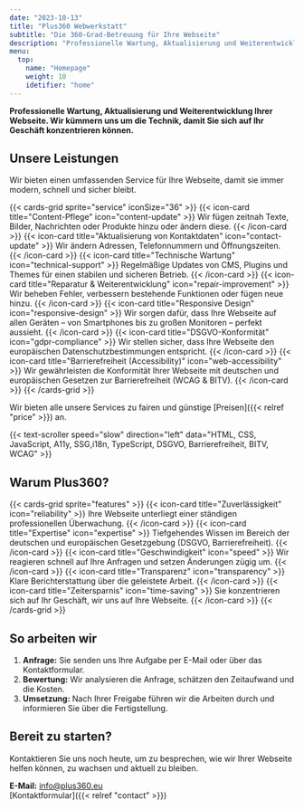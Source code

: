 ```yaml
---
date: "2023-10-13"
title: "Plus360 Webwerkstatt"
subtitle: "Die 360-Grad-Betreuung für Ihre Webseite"
description: "Professionelle Wartung, Aktualisierung und Weiterentwicklung Ihrer Webseite. Wir kümmern uns um die Technik, damit Sie sich auf Ihr Geschäft konzentrieren können."
menu:
  top:
    name: "Homepage"
    weight: 10
    idetifier: "home"
---
```


**Professionelle Wartung, Aktualisierung und Weiterentwicklung Ihrer Webseite. Wir kümmern uns um die Technik, damit Sie sich auf Ihr Geschäft konzentrieren können.**

## Unsere Leistungen

Wir bieten einen umfassenden Service für Ihre Webseite, damit sie immer modern, schnell und sicher bleibt.

{{< cards-grid  sprite="service" iconSize="36" >}}
  {{< icon-card title="Content-Pflege" icon="content-update" >}}
  Wir fügen zeitnah Texte, Bilder, Nachrichten oder Produkte hinzu oder ändern diese.
  {{< /icon-card >}}
  {{< icon-card title="Aktualisierung von Kontaktdaten" icon="contact-update" >}}
  Wir ändern Adressen, Telefonnummern und Öffnungszeiten.
  {{< /icon-card >}}
  {{< icon-card title="Technische Wartung" icon="technical-support" >}}
  Regelmäßige Updates von CMS, Plugins und Themes für einen stabilen und sicheren Betrieb.
  {{< /icon-card >}}
  {{< icon-card title="Reparatur & Weiterentwicklung" icon="repair-improvement" >}}
  Wir beheben Fehler, verbessern bestehende Funktionen oder fügen neue hinzu.
  {{< /icon-card >}}
  {{< icon-card title="Responsive Design" icon="responsive-design" >}}
  Wir sorgen dafür, dass Ihre Webseite auf allen Geräten – von Smartphones bis zu großen Monitoren – perfekt aussieht.
  {{< /icon-card >}}
  {{< icon-card title="DSGVO-Konformität" icon="gdpr-compliance" >}}
  Wir stellen sicher, dass Ihre Webseite den europäischen Datenschutzbestimmungen entspricht.
  {{< /icon-card >}}
  {{< icon-card title="Barrierefreiheit (Accessibility)" icon="web-accessibility" >}}
  Wir gewährleisten die Konformität Ihrer Webseite mit deutschen und europäischen Gesetzen zur Barrierefreiheit (WCAG & BITV).
  {{< /icon-card >}}
{{< /cards-grid  >}}

Wir bieten alle unsere Services zu fairen und günstige [Preisen]({{< relref "price" >}}) an.

{{< text-scroller speed="slow" direction="left" data="HTML, CSS, JavaScript, A11y, SSG,i18n, TypeScript, DSGVO, Barrierefreiheit, BITV, WCAG" >}}

## Warum Plus360?

{{< cards-grid  sprite="features" >}}
  {{< icon-card title="Zuverlässigkeit" icon="reliability" >}}
  Ihre Webseite unterliegt einer ständigen professionellen Überwachung.
  {{< /icon-card >}}
  {{< icon-card title="Expertise" icon="expertise" >}}
  Tiefgehendes Wissen im Bereich der deutschen und europäischen Gesetzgebung (DSGVO, Barrierefreiheit).
  {{< /icon-card >}}
  {{< icon-card title="Geschwindigkeit" icon="speed" >}}
  Wir reagieren schnell auf Ihre Anfragen und setzen Änderungen zügig um.
  {{< /icon-card >}}
  {{< icon-card title="Transparenz" icon="transparency" >}}
  Klare Berichterstattung über die geleistete Arbeit.
  {{< /icon-card >}}
  {{< icon-card title="Zeitersparnis" icon="time-saving" >}}
  Sie konzentrieren sich auf Ihr Geschäft, wir uns auf Ihre Webseite.
  {{< /icon-card >}}
{{< /cards-grid  >}}

## So arbeiten wir

1. **Anfrage:** Sie senden uns Ihre Aufgabe per E-Mail oder über das Kontaktformular.
2. **Bewertung:** Wir analysieren die Anfrage, schätzen den Zeitaufwand und die Kosten.
3. **Umsetzung:** Nach Ihrer Freigabe führen wir die Arbeiten durch und informieren Sie über die Fertigstellung.

## Bereit zu starten?

Kontaktieren Sie uns noch heute, um zu besprechen, wie wir Ihrer Webseite helfen können, zu wachsen und aktuell zu bleiben.

**E-Mail:** <info@plus360.eu>  
[Kontaktformular]({{< relref "contact" >}})
